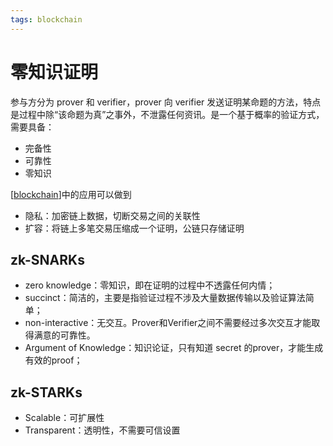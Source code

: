 ```yaml
---
tags: blockchain
---
```

# 零知识证明

参与方分为 prover 和 verifier，prover 向 verifier 发送证明某命题的方法，特点是过程中除“该命题为真”之事外，不泄露任何资讯。是一个基于概率的验证方式，需要具备：

- 完备性
- 可靠性
- 零知识

[[blockchain]]中的应用可以做到

- 隐私：加密链上数据，切断交易之间的关联性
- 扩容：将链上多笔交易压缩成一个证明，公链只存储证明

## zk-SNARKs

- zero knowledge：零知识，即在证明的过程中不透露任何内情；
- succinct：简洁的，主要是指验证过程不涉及大量数据传输以及验证算法简单；
- non-interactive：无交互。Prover和Verifier之间不需要经过多次交互才能取得满意的可靠性。
- Argument of Knowledge：知识论证，只有知道 secret 的prover，才能生成有效的proof；

## zk-STARKs

- Scalable：可扩展性
- Transparent：透明性，不需要可信设置

[//begin]: # "Autogenerated link references for markdown compatibility"
[blockchain]: ../blockchain.md "blockchain"
[//end]: # "Autogenerated link references"
